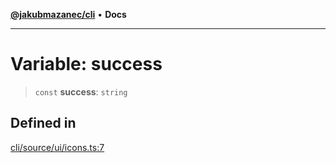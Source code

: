 [**@jakubmazanec/cli**](../../../README.md) • **Docs**

---

# Variable: success

> `const` **success**: `string`

## Defined in

[cli/source/ui/icons.ts:7](https://github.com/jakubmazanec/tools/blob/29163046acd1da0224b08fd05ca40f385e9ab4e5/packages/cli/source/ui/icons.ts#L7)
